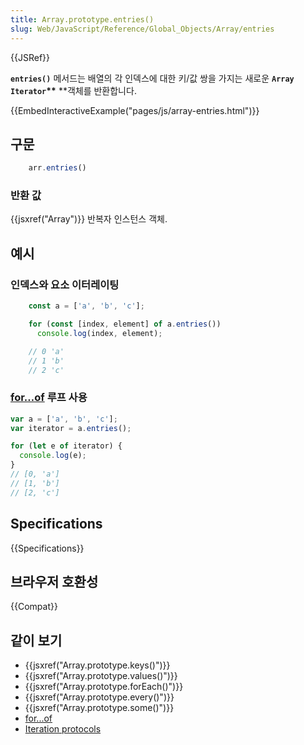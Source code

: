 ```yaml
---
title: Array.prototype.entries()
slug: Web/JavaScript/Reference/Global_Objects/Array/entries
---
```

{{JSRef}}

**`entries()`** 메서드는 배열의 각 인덱스에 대한 키/값 쌍을 가지는 새로운 **`Array Iterator`\*\*** \*\*객체를 반환합니다.

{{EmbedInteractiveExample("pages/js/array-entries.html")}}

## 구문

```js
    arr.entries()
```

### 반환 값

{{jsxref("Array")}} 반복자 인스턴스 객체.

## 예시

### 인덱스와 요소 이터레이팅

```js
    const a = ['a', 'b', 'c'];

    for (const [index, element] of a.entries())
      console.log(index, element);

    // 0 'a'
    // 1 'b'
    // 2 'c'
```

### [for…of](/ko/docs/Web/JavaScript/Reference/Statements/for...of) 루프 사용

```js
var a = ['a', 'b', 'c'];
var iterator = a.entries();

for (let e of iterator) {
  console.log(e);
}
// [0, 'a']
// [1, 'b']
// [2, 'c']
```

## Specifications

{{Specifications}}

## 브라우저 호환성

{{Compat}}

## 같이 보기

- {{jsxref("Array.prototype.keys()")}}
- {{jsxref("Array.prototype.values()")}}
- {{jsxref("Array.prototype.forEach()")}}
- {{jsxref("Array.prototype.every()")}}
- {{jsxref("Array.prototype.some()")}}
- [for...of](/ko/docs/Web/JavaScript/Reference/Statements/for...of)
- [Iteration protocols](/ko/docs/Web/JavaScript/Reference/Iteration_protocols)
